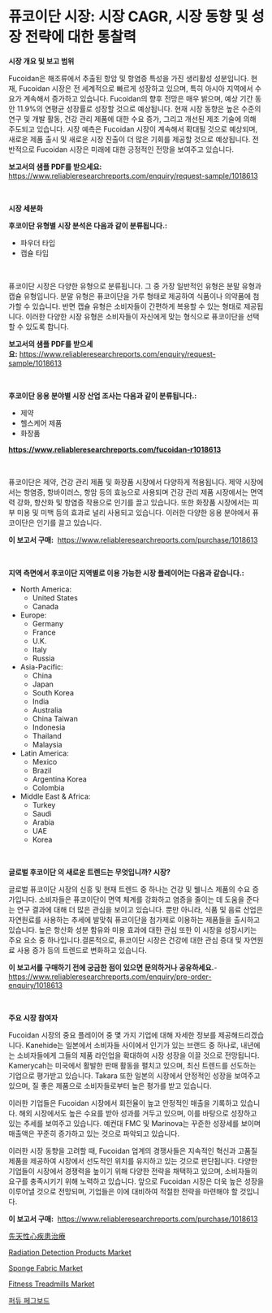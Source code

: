 <p><h1>퓨코이단 시장: 시장 CAGR, 시장 동향 및 성장 전략에 대한 통찰력</h1></p><p><strong>시장 개요 및 보고 범위</strong></p>
<p><p>Fucoidan은 해조류에서 추출된 항암 및 항염증 특성을 가진 생리활성 성분입니다. 현재, Fucoidan 시장은 전 세계적으로 빠르게 성장하고 있으며, 특히 아시아 지역에서 수요가 계속해서 증가하고 있습니다. Fucoidan의 향후 전망은 매우 밝으며, 예상 기간 동안 11.9%의 연평균 성장률로 성장할 것으로 예상됩니다. 현재 시장 동향은 높은 수준의 연구 및 개발 활동, 건강 관리 제품에 대한 수요 증가, 그리고 개선된 제조 기술에 의해 주도되고 있습니다. 시장 예측은 Fucoidan 시장이 계속해서 확대될 것으로 예상되며, 새로운 제품 출시 및 새로운 시장 진출이 더 많은 기회를 제공할 것으로 예상됩니다. 전반적으로 Fucoidan 시장은 미래에 대한 긍정적인 전망을 보여주고 있습니다.</p></p>
<p><strong>보고서의 샘플 PDF를 받으세요:</strong> <a href="https://www.reliableresearchreports.com/enquiry/request-sample/1018613">https://www.reliableresearchreports.com/enquiry/request-sample/1018613</a></p>
<p>&nbsp;</p>
<p><strong>시장 세분화</strong></p>
<p><strong>후코이단 유형별 시장 분석은 다음과 같이 분류됩니다.:</strong></p>
<p><ul><li>파우더 타입</li><li>캡슐 타입</li></ul></p>
<p>&nbsp;</p>
<p><p>퓨코이단 시장은 다양한 유형으로 분류됩니다. 그 중 가장 일반적인 유형은 분말 유형과 캡슐 유형입니다. 분말 유형은 퓨코이단을 가루 형태로 제공하여 식품이나 의약품에 첨가할 수 있습니다. 반면 캡슐 유형은 소비자들이 간편하게 복용할 수 있는 형태로 제공됩니다. 이러한 다양한 시장 유형은 소비자들이 자신에게 맞는 형식으로 퓨코이단을 선택할 수 있도록 합니다.</p></p>
<p><strong>보고서의 샘플 PDF를 받으세요:</strong>&nbsp;<a href="https://www.reliableresearchreports.com/enquiry/request-sample/1018613">https://www.reliableresearchreports.com/enquiry/request-sample/1018613</a></p>
<p>&nbsp;</p>
<p><strong> 후코이단 응용 분야별 시장 산업 조사는 다음과 같이 분류됩니다.:</strong></p>
<p><ul><li>제약</li><li>헬스케어 제품</li><li>화장품</li></ul></p>
<p><strong><a href="https://www.reliableresearchreports.com/fucoidan-r1018613">https://www.reliableresearchreports.com/fucoidan-r1018613</a></strong></p>
<p>&nbsp;</p>
<p><p>퓨코이단은 제약, 건강 관리 제품 및 화장품 시장에서 다양하게 적용됩니다. 제약 시장에서는 항염증, 항바이러스, 항암 등의 효능으로 사용되며 건강 관리 제품 시장에서는 면역력 강화, 항산화 및 항염증 작용으로 인기를 끌고 있습니다. 또한 화장품 시장에서는 피부 미용 및 미백 등의 효과로 널리 사용되고 있습니다. 이러한 다양한 응용 분야에서 퓨코이단은 인기를 끌고 있습니다.</p></p>
<p><strong>이 보고서 구매:</strong>&nbsp; <a href="https://www.reliableresearchreports.com/purchase/1018613">https://www.reliableresearchreports.com/purchase/1018613</a></p>
<p>&nbsp;</p>
<p><strong>지역 측면에서 후코이단 지역별로 이용 가능한 시장 플레이어는 다음과 같습니다.:</strong></p>
<p><ul>
    <li>
        North America:
        <ul>
            <li>United States</li>
            <li>Canada</li>
        </ul>
    </li>
    <li>
        Europe:
        <ul>
            <li>Germany</li>
            <li>France</li>
            <li>U.K.</li>
            <li>Italy</li>
            <li>Russia</li>
        </ul>
    </li>
    <li>
        Asia-Pacific:
        <ul>
            <li>China</li>
            <li>Japan</li>
            <li>South Korea</li>
            <li>India</li>
            <li>Australia</li>
            <li>China Taiwan</li>
            <li>Indonesia</li>
            <li>Thailand</li>
            <li>Malaysia</li>
        </ul>
    </li>
    <li>
        Latin America:
        <ul>
            <li>Mexico</li>
            <li>Brazil</li>
            <li>Argentina Korea</li>
            <li>Colombia</li>
        </ul>
    </li>
    <li>
        Middle East & Africa:
        <ul>
            <li>Turkey</li>
            <li>Saudi</li>
            <li>Arabia</li>
            <li>UAE</li>
            <li>Korea</li>
        </ul>
    </li>
    </ul></p>
<p>&nbsp;</p>
<p><strong>글로벌 후코이단 의 새로운 트렌드는 무엇입니까? 시장?</strong></p>
<p><p>글로벌 퓨코이단 시장의 신흥 및 현재 트렌드 중 하나는 건강 및 웰니스 제품의 수요 증가입니다. 소비자들은 퓨코이단이 면역 체계를 강화하고 염증을 줄이는 데 도움을 준다는 연구 결과에 대해 더 많은 관심을 보이고 있습니다. 뿐만 아니라, 식품 및 음료 산업은 자연원료를 사용하는 추세에 발맞춰 퓨코이단을 첨가제로 이용하는 제품들을 출시하고 있습니다. 높은 항산화 성분 함유와 미용 효과에 대한 관심 또한 이 시장을 성장시키는 주요 요소 중 하나입니다.결론적으로, 퓨코이단 시장은 건강에 대한 관심 증대 및 자연원료 사용 증가 등의 트렌드로 변화하고 있습니다.</p></p>
<p><strong>이 보고서를 구매하기 전에 궁금한 점이 있으면 문의하거나 공유하세요.</strong>- <a href="https://www.reliableresearchreports.com/enquiry/pre-order-enquiry/1018613">https://www.reliableresearchreports.com/enquiry/pre-order-enquiry/1018613</a></p>
<p>&nbsp;</p>
<p><strong>주요 시장 참여자</strong></p>
<p><p>Fucoidan 시장의 중요 플레이어 중 몇 가지 기업에 대해 자세한 정보를 제공해드리겠습니다. Kanehide는 일본에서 소비자들 사이에서 인기가 있는 브랜드 중 하나로, 내년에는 소비자들에게 그들의 제품 라인업을 확대하여 시장 성장을 이끌 것으로 전망됩니다. Kamerycah는 미국에서 활발한 판매 활동을 펼치고 있으며, 최신 트렌드를 선도하는 기업으로 평가받고 있습니다. Takara 또한 일본의 시장에서 안정적인 성장을 보여주고 있으며, 질 좋은 제품으로 소비자들로부터 높은 평가를 받고 있습니다.</p><p>이러한 기업들은 Fucoidan 시장에서 회전율이 높고 안정적인 매출을 기록하고 있습니다. 해외 시장에서도 높은 수요를 받아 성과를 거두고 있으며, 이를 바탕으로 성장하고 있는 추세를 보여주고 있습니다. 예컨대 FMC 및 Marinova는 꾸준한 성장세를 보이며 매출액은 꾸준히 증가하고 있는 것으로 파악되고 있습니다.</p><p>이러한 시장 동향을 고려할 때, Fucoidan 업계의 경쟁사들은 지속적인 혁신과 고품질 제품을 제공하여 시장에서 선도적인 위치를 유지하고 있는 것으로 판단됩니다. 다양한 기업들이 시장에서 경쟁력을 높이기 위해 다양한 전략을 채택하고 있으며, 소비자들의 요구를 충족시키기 위해 노력하고 있습니다. 앞으로 Fucoidan 시장은 더욱 높은 성장을 이루어낼 것으로 전망되며, 기업들은 이에 대비하여 적절한 전략을 마련해야 할 것입니다.</p></p>
<p><strong>이 보고서 구매:</strong>&nbsp;&nbsp;<a href="https://www.reliableresearchreports.com/purchase/1018613">https://www.reliableresearchreports.com/purchase/1018613</a></p>
<p><p><a href="https://medium.com/@deontestanton2023/%E5%85%88%E5%A4%A9%E6%80%A7%E5%BF%83%E8%87%93%E7%97%85%E6%B2%BB%E7%99%82%E5%B8%82%E5%A0%B4%E3%81%AE%E8%A6%8F%E6%A8%A1-cagr-%E3%83%88%E3%83%AC%E3%83%B3%E3%83%892024%E5%B9%B4%E3%81%8B%E3%82%892030%E5%B9%B4-7823f44c2731">先天性心疾患治療</a></p><p><a href="https://github.com/Chiragrp22/Market-Research-Report-List-4/blob/main/radiation-detection-products-market.md">Radiation Detection Products Market</a></p><p><a href="https://issuu.com/reportprime-2/docs/sponge-fabric-market-size-2030.pptx">Sponge Fabric Market</a></p><p><a href="https://www.linkedin.com/pulse/fitness-treadmills-market-size-outlook-forecast-2024-2031-proposis-nsqvf?trackingId=gxv3q9tvYbz0GeLrzS1tmw%3D%3D">Fitness Treadmills Market</a></p><p><a href="https://medium.com/@twix678568/%ED%8D%BC%EB%93%80-%ED%8E%98%EA%B7%B8%EB%B3%B4%EB%93%9C-%EC%8B%9C%EC%9E%A5-%EC%84%B1%EA%B3%B5%EC%A0%81%EC%9D%B8-%EB%B9%84%EC%A6%88%EB%8B%88%EC%8A%A4-%EC%A0%84%EB%9E%B5%EC%9D%98-%ED%95%B5%EC%8B%AC-%EC%98%88%EC%B8%A1-2031%EB%85%84%EA%B9%8C%EC%A7%80-f9f2c5015dfb">퍼듀 페그보드</a></p></p>